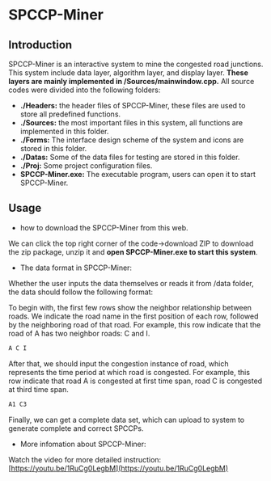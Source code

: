 # SPCCP-Miner

## Introduction

SPCCP-Miner is an interactive system to mine the congested road junctions. This system include data layer, algorithm layer, and display layer. **These layers are mainly implemented in /Sources/mainwindow.cpp.** All source codes were divided into the following folders:

- **./Headers:** the header files of SPCCP-Miner, these files are used to store all predefined functions.
- **./Sources:** the most important files in this system, all functions are implemented in this folder.
- **./Forms:** The interface design scheme of the system and  icons are stored in this folder.
- **./Datas:** Some of the data files for testing are stored in this folder.
- **./Proj:** Some project configuration files.
- **SPCCP-Miner.exe:** The executable program, users can open it to start SPCCP-Miner.

## Usage

- how to download the SPCCP-Miner from this web.

We can click the top right corner of the code->download ZIP to download the zip package, unzip it and **open SPCCP-Miner.exe to start this system**.

- The data format in SPCCP-Miner:

Whether the user inputs the data themselves or reads it from /data folder, the data should follow the following format:

To begin with, the first few rows show the neighbor relationship between roads. We indicate the road name in the first position of each row, followed by the neighboring road of that road. For example, this row indicate that the road of A has two neighbor roads: C and I. 

```cpp
A C I    
```

After that, we should input the congestion instance of road, which represents the time period at which road is congested. For example,  this row indicate that road A is congested at first time span, road C is congested at third time span.

```cpp
A1 C3   
```

Finally, we can get a complete data set, which can upload to system to generate complete and correct SPCCPs.

- More infomation about SPCCP-Miner:

Watch the video for more detailed instruction: [https://youtu.be/1RuCg0LegbM](https://youtu.be/1RuCg0LegbM)
